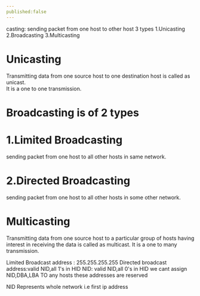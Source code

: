 ```yaml
---
published:false
---
```

casting: sending packet from one host to other host
3 types
1.Unicasting
2.Broadcasting
3.Multicasting

# Unicasting
Transmitting data from one source host to one destination host is called as unicast.<br>
It is a one to one transmission.

# Broadcasting is of 2 types
# 1.Limited Broadcasting
sending packet from one host to all other hosts in same network.
# 2.Directed Broadcasting
sending packet from one host to all other hosts in some other network.

# Multicasting
Transmitting data from one source host to a particular group of hosts having interest in receiving the data is called as multicast.
It is a one to many transmission.

Limited Broadcast address : 255.255.255.255
Directed broadcast address:valid NID,all 1's in HID
NID: valid NID,all 0's in HID
we cant assign NID,DBA,LBA TO any hosts these addresses are reserved

NID Represents whole network i.e first ip address
